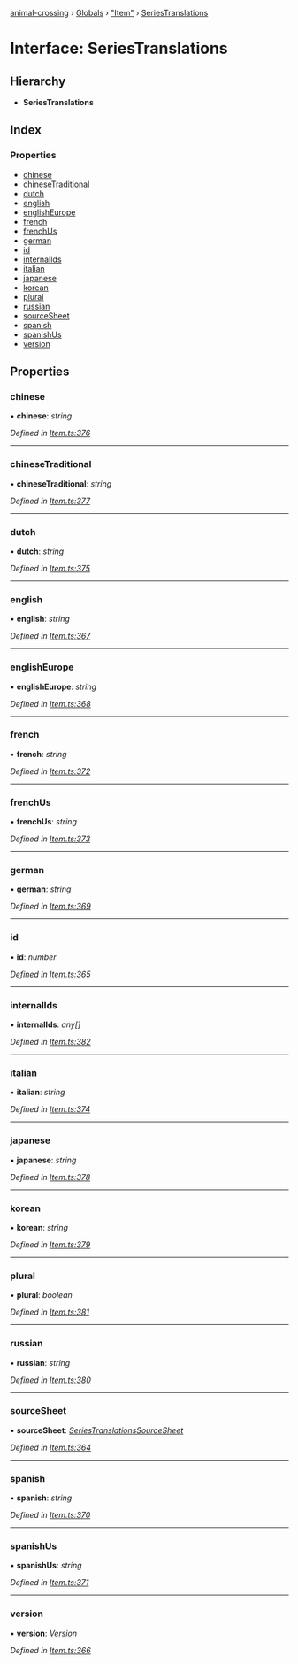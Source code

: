 [animal-crossing](../README.md) › [Globals](../globals.md) › ["Item"](../modules/_item_.md) › [SeriesTranslations](_item_.seriestranslations.md)

# Interface: SeriesTranslations

## Hierarchy

* **SeriesTranslations**

## Index

### Properties

* [chinese](_item_.seriestranslations.md#chinese)
* [chineseTraditional](_item_.seriestranslations.md#chinesetraditional)
* [dutch](_item_.seriestranslations.md#dutch)
* [english](_item_.seriestranslations.md#english)
* [englishEurope](_item_.seriestranslations.md#englisheurope)
* [french](_item_.seriestranslations.md#french)
* [frenchUs](_item_.seriestranslations.md#frenchus)
* [german](_item_.seriestranslations.md#german)
* [id](_item_.seriestranslations.md#id)
* [internalIds](_item_.seriestranslations.md#internalids)
* [italian](_item_.seriestranslations.md#italian)
* [japanese](_item_.seriestranslations.md#japanese)
* [korean](_item_.seriestranslations.md#korean)
* [plural](_item_.seriestranslations.md#plural)
* [russian](_item_.seriestranslations.md#russian)
* [sourceSheet](_item_.seriestranslations.md#sourcesheet)
* [spanish](_item_.seriestranslations.md#spanish)
* [spanishUs](_item_.seriestranslations.md#spanishus)
* [version](_item_.seriestranslations.md#version)

## Properties

###  chinese

• **chinese**: *string*

*Defined in [Item.ts:376](https://github.com/Norviah/animal-crossing/blob/415ee2a/module/types/Item.ts#L376)*

___

###  chineseTraditional

• **chineseTraditional**: *string*

*Defined in [Item.ts:377](https://github.com/Norviah/animal-crossing/blob/415ee2a/module/types/Item.ts#L377)*

___

###  dutch

• **dutch**: *string*

*Defined in [Item.ts:375](https://github.com/Norviah/animal-crossing/blob/415ee2a/module/types/Item.ts#L375)*

___

###  english

• **english**: *string*

*Defined in [Item.ts:367](https://github.com/Norviah/animal-crossing/blob/415ee2a/module/types/Item.ts#L367)*

___

###  englishEurope

• **englishEurope**: *string*

*Defined in [Item.ts:368](https://github.com/Norviah/animal-crossing/blob/415ee2a/module/types/Item.ts#L368)*

___

###  french

• **french**: *string*

*Defined in [Item.ts:372](https://github.com/Norviah/animal-crossing/blob/415ee2a/module/types/Item.ts#L372)*

___

###  frenchUs

• **frenchUs**: *string*

*Defined in [Item.ts:373](https://github.com/Norviah/animal-crossing/blob/415ee2a/module/types/Item.ts#L373)*

___

###  german

• **german**: *string*

*Defined in [Item.ts:369](https://github.com/Norviah/animal-crossing/blob/415ee2a/module/types/Item.ts#L369)*

___

###  id

• **id**: *number*

*Defined in [Item.ts:365](https://github.com/Norviah/animal-crossing/blob/415ee2a/module/types/Item.ts#L365)*

___

###  internalIds

• **internalIds**: *any[]*

*Defined in [Item.ts:382](https://github.com/Norviah/animal-crossing/blob/415ee2a/module/types/Item.ts#L382)*

___

###  italian

• **italian**: *string*

*Defined in [Item.ts:374](https://github.com/Norviah/animal-crossing/blob/415ee2a/module/types/Item.ts#L374)*

___

###  japanese

• **japanese**: *string*

*Defined in [Item.ts:378](https://github.com/Norviah/animal-crossing/blob/415ee2a/module/types/Item.ts#L378)*

___

###  korean

• **korean**: *string*

*Defined in [Item.ts:379](https://github.com/Norviah/animal-crossing/blob/415ee2a/module/types/Item.ts#L379)*

___

###  plural

• **plural**: *boolean*

*Defined in [Item.ts:381](https://github.com/Norviah/animal-crossing/blob/415ee2a/module/types/Item.ts#L381)*

___

###  russian

• **russian**: *string*

*Defined in [Item.ts:380](https://github.com/Norviah/animal-crossing/blob/415ee2a/module/types/Item.ts#L380)*

___

###  sourceSheet

• **sourceSheet**: *[SeriesTranslationsSourceSheet](../enums/_item_.seriestranslationssourcesheet.md)*

*Defined in [Item.ts:364](https://github.com/Norviah/animal-crossing/blob/415ee2a/module/types/Item.ts#L364)*

___

###  spanish

• **spanish**: *string*

*Defined in [Item.ts:370](https://github.com/Norviah/animal-crossing/blob/415ee2a/module/types/Item.ts#L370)*

___

###  spanishUs

• **spanishUs**: *string*

*Defined in [Item.ts:371](https://github.com/Norviah/animal-crossing/blob/415ee2a/module/types/Item.ts#L371)*

___

###  version

• **version**: *[Version](../enums/_item_.version.md)*

*Defined in [Item.ts:366](https://github.com/Norviah/animal-crossing/blob/415ee2a/module/types/Item.ts#L366)*
